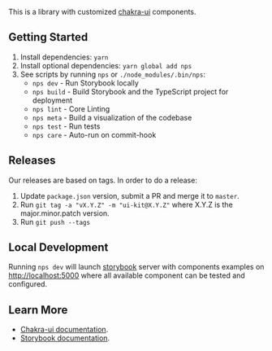 This is a library with customized [chakra-ui](https://chakra-ui.com/) components.

## Getting Started

1. Install dependencies: `yarn`
2. Install optional dependencies: `yarn global add nps`
3. See scripts by running `nps` or `./node_modules/.bin/nps`:
   - `nps dev` - Run Storybook locally
   - `nps build` - Build Storybook and the TypeScript project for deployment
   - `nps lint` - Core Linting
   - `nps meta` - Build a visualization of the codebase
   - `nps test` - Run tests
   - `nps care` - Auto-run on commit-hook

## Releases

Our releases are based on tags. In order to do a release:

1. Update `package.json` version, submit a PR and merge it to `master`.
2. Run `git tag -a "vX.Y.Z" -m "ui-kit@X.Y.Z"` where X.Y.Z is the major.minor.patch version.
3. Run `git push --tags`

## Local Development

Running `nps dev` will launch [storybook](https://storybook.js.org/) server with components examples on [http://localhost:5000](http://localhost:5000)
where all available component can be tested and configured.

## Learn More

- [Chakra-ui documentation](https://chakra-ui.com/guides/first-steps).
- [Storybook documentation](https://storybook.js.org/docs/react/get-started/introduction).


